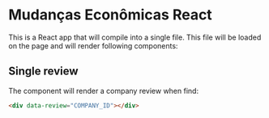 # Mudanças Econômicas React

This is a React app that will compile into a single file. This file will be loaded on the page and will render following components:

## Single review

The component will render a company review when find:

```html
<div data-review="COMPANY_ID"></div>
```
